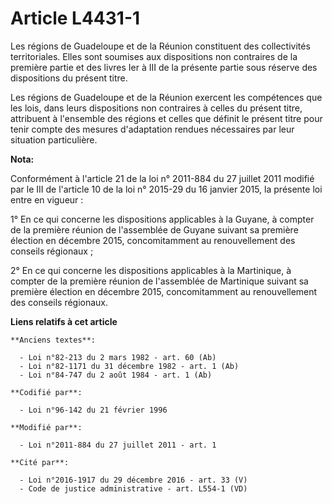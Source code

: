 # Article L4431-1

Les régions de Guadeloupe      et de la Réunion constituent des collectivités territoriales. Elles sont soumises aux
dispositions non contraires de la première partie et des livres Ier à III de la présente partie sous réserve des dispositions
du présent titre. 

Les régions de Guadeloupe      et de la Réunion exercent les compétences que les lois, dans leurs dispositions non contraires
à celles du présent titre, attribuent à l'ensemble des régions et celles que définit le présent titre pour tenir compte des
mesures d'adaptation rendues nécessaires par leur situation particulière.

**Nota:**

Conformément à l'article 21 de la loi n° 2011-884 du 27 juillet 2011 modifié par le III de l'article 10 de la loi n° 2015-29
du 16 janvier 2015, la présente loi entre en vigueur : 

1° En ce qui concerne les dispositions applicables à la Guyane, à compter de la première réunion de l'assemblée de Guyane
suivant sa première élection en décembre 2015, concomitamment au renouvellement des     conseils régionaux ; 

2° En ce qui concerne les dispositions applicables à la Martinique, à compter de la première réunion de l'assemblée de
Martinique suivant sa première élection en décembre 2015, concomitamment au renouvellement des     conseils régionaux.

**Liens relatifs à cet article**

	**Anciens textes**:

	  - Loi n°82-213 du 2 mars 1982 - art. 60 (Ab)
	  - Loi n°82-1171 du 31 décembre 1982 - art. 1 (Ab)
	  - Loi n°84-747 du 2 août 1984 - art. 1 (Ab)

	**Codifié par**:

	  - Loi n°96-142 du 21 février 1996

	**Modifié par**:

	  - Loi n°2011-884 du 27 juillet 2011 - art. 1

	**Cité par**:

	  - Loi n°2016-1917 du 29 décembre 2016 - art. 33 (V)
	  - Code de justice administrative - art. L554-1 (VD)
